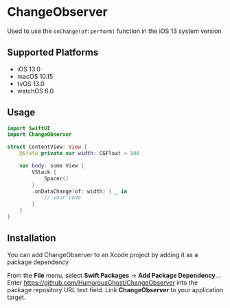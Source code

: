 # ChangeObserver

Used to use the `onChange(of:perform)` function in the iOS 13 system version

## Supported Platforms

* iOS 13.0
* macOS 10.15
* tvOS 13.0
* watchOS 6.0

## Usage

```swift
import SwiftUI
import ChangeObserver

struct ContentView: View {
    @State private var width: CGFloat = 100

    var body: some View {
        VStack {
            Spacer()
        }
        .onDataChange(of: width) { _ in
            // your code
        }
    }
} 

```

## Installation

You can add ChangeObserver to an Xcode project by adding it as a package dependency

From the **File** menu, select **Swift Packages** -> **Add Package Dependency**...
Enter https://github.com/HumorousGhost/ChangeObserver into the package repository URL text field.
Link **ChangeObserver** to your application target.
